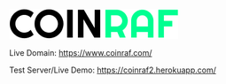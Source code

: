 ![Alt text](app/static/_images/_github/cr_text.png?raw=true "Title")

Live Domain: https://www.coinraf.com/

Test Server/Live Demo: https://coinraf2.herokuapp.com/

